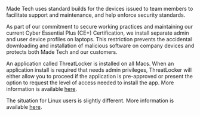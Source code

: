 Made Tech uses standard builds for the devices issued to team members to facilitate support and maintenance, and help enforce security standards. 

As part of our commitment to secure working practices and maintaining our current Cyber Essential Plus (CE+) Certification, we install separate admin and user device profiles on laptops. This restriction prevents the accidental downloading and installation of malicious software on company devices and protects both Made Tech and our customers.

An application called ThreatLocker is installed on all Macs. When an application install is required that needs admin privileges, ThreatLocker will either allow you to proceed if the application is pre-approved or present the option to request the level of access needed to install the app. More information is available [here](https://aura.eu.itglue.com/1102831304982679/docs/3345396642005183).

The situation for Linux users is slightly different. More information is available [here](https://github.com/madetech/handbook/blob/main/guides/it/linux_av.md).
 
